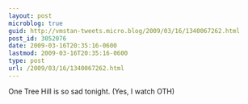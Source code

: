 ```yaml
---
layout: post
microblog: true
guid: http://vmstan-tweets.micro.blog/2009/03/16/1340067262.html
post_id: 3052076
date: 2009-03-16T20:35:16-0600
lastmod: 2009-03-16T20:35:16-0600
type: post
url: /2009/03/16/1340067262.html
---
```

One Tree Hill is so sad tonight. (Yes, I watch OTH)
